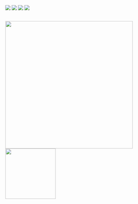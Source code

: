 




  

<a href="https://www.linkedin.com/in/deniz-memduev-4247281b5" target="_blank"><img src="https://img.icons8.com/color/48/000000/linkedin.png"/></a>
<a href="https://www.instagram.com/denizmemduev.dev" target="_blank"><img src="https://img.icons8.com/fluency/48/000000/instagram-new.png"/></a>
<a href="hhttps://twitter.com/deniz_memduev" target="_blank"><img src="https://img.icons8.com/fluency/48/000000/twitter.png"/></a>
<a href="https://denizmemduev.netlify.com" target="_blank"><img src="https://img.icons8.com/fluency/48/000000/domain.png"/></a>

<br>
<div style="width:100%" >

  
  
  <img src="https://github-readme-stats.vercel.app/api?username=denizmemduev&show_icons=true&count_private=true&&bg_color=00000" width="400" height="auto"/>
<img src="https://github-readme-stats.vercel.app/api/top-langs/?username=denizmemduev&layout=compact&show_icons=true/" width="auto" height="158"/>


</div>
                                                                                                                                               
                                                                                                                                               
